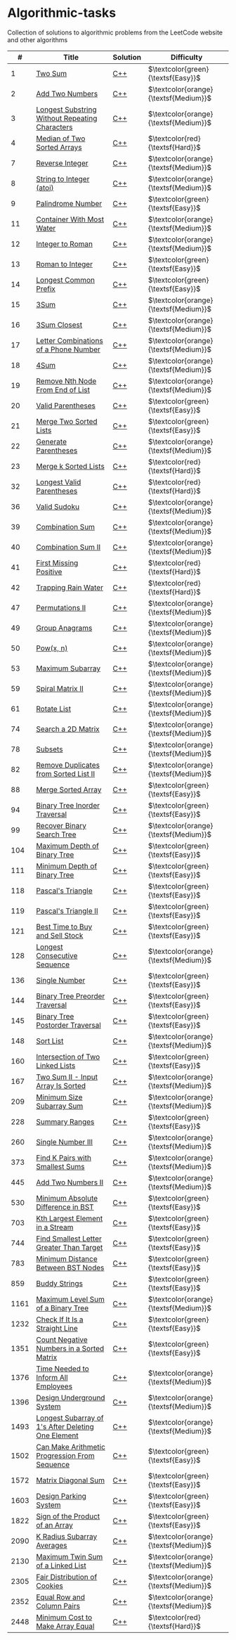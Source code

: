 # Algorithmic-tasks
Collection of solutions to algorithmic problems from the LeetCode website and other algorithms

| #           | Title	                                                      | Solution      | Difficulty      |
|-----------|---------------------------------------------------------------|---------------|-----------------| 
| 1| [Two Sum](https://leetcode.com/problems/two-sum/) | [C++](https://github.com/StanislavPuzevich/Algorithmic-tasks/blob/master/Algorithmic-tasks/3_EasyProblem_36.cpp)| $\textcolor{green}{\textsf{Easy}}$ |
| 2| [Add Two Numbers](https://leetcode.com/problems/add-two-numbers/) | [C++](https://github.com/StanislavPuzevich/Algorithmic-tasks/blob/master/Algorithmic-tasks/2_MediumProblem_18.cpp)| $\textcolor{orange}{\textsf{Medium}}$|
| 3| [Longest Substring Without Repeating Characters](https://leetcode.com/problems/longest-substring-without-repeating-characters/) | [C++](https://github.com/StanislavPuzevich/Algorithmic-tasks/blob/master/Algorithmic-tasks/2_MediumProblem_1.cpp)| $\textcolor{orange}{\textsf{Medium}}$|
| 4| [Median of Two Sorted Arrays](https://leetcode.com/problems/median-of-two-sorted-arrays/) | [C++](https://github.com/StanislavPuzevich/Algorithmic-tasks/blob/master/Algorithmic-tasks/1_HardProblem_1.cpp)| $\textcolor{red}{\textsf{Hard}}$|
| 7| [Reverse Integer](https://leetcode.com/problems/reverse-integer/) | [C++](https://github.com/StanislavPuzevich/Algorithmic-tasks/blob/master/Algorithmic-tasks/2_MediumProblem_47.cpp)| $\textcolor{orange}{\textsf{Medium}}$|
| 8| [String to Integer (atoi)](https://leetcode.com/problems/string-to-integer-atoi/) | [C++](https://github.com/StanislavPuzevich/Algorithmic-tasks/blob/master/Algorithmic-tasks/2_MediumProblem_5.cpp)| $\textcolor{orange}{\textsf{Medium}}$|
| 9| [Palindrome Number](https://leetcode.com/problems/palindrome-number/) | [C++](https://github.com/StanislavPuzevich/Algorithmic-tasks/blob/master/Algorithmic-tasks/3_EasyProblem_37.cpp)| $\textcolor{green}{\textsf{Easy}}$|
| 11| [Container With Most Water](https://leetcode.com/problems/container-with-most-water/) | [C++](https://github.com/StanislavPuzevich/Algorithmic-tasks/blob/master/Algorithmic-tasks/2_MediumProblem_7.cpp)| $\textcolor{orange}{\textsf{Medium}}$|
| 12| [Integer to Roman](https://leetcode.com/problems/integer-to-roman/) | [C++](https://github.com/StanislavPuzevich/Algorithmic-tasks/blob/master/Algorithmic-tasks/2_MediumProblem_2.cpp)| $\textcolor{orange}{\textsf{Medium}}$|
| 13| [Roman to Integer](https://leetcode.com/problems/roman-to-integer/) | [C++](https://github.com/StanislavPuzevich/Algorithmic-tasks/blob/master/Algorithmic-tasks/3_EasyProblem_1.cpp)| $\textcolor{green}{\textsf{Easy}}$|
| 14| [Longest Common Prefix](https://leetcode.com/problems/longest-common-prefix/description/) | [C++](https://github.com/StanislavPuzevich/Algorithmic-tasks/blob/master/Algorithmic-tasks/3_EasyProblem_38.cpp)| $\textcolor{green}{\textsf{Easy}}$|
| 15| [3Sum](https://leetcode.com/problems/3sum/) | [C++](https://github.com/StanislavPuzevich/Algorithmic-tasks/blob/master/Algorithmic-tasks/2_MediumProblem_26.cpp)| $\textcolor{orange}{\textsf{Medium}}$|
| 16| [3Sum Closest](https://leetcode.com/problems/3sum-closest/) | [C++](https://github.com/StanislavPuzevich/Algorithmic-tasks/blob/master/Algorithmic-tasks/2_MediumProblem_27.cpp)| $\textcolor{orange}{\textsf{Medium}}$|
| 17| [Letter Combinations of a Phone Number](https://leetcode.com/problems/letter-combinations-of-a-phone-number/description/) | [C++](https://github.com/StanislavPuzevich/Algorithmic-tasks/blob/master/Algorithmic-tasks/2_MediumProblem_48.cpp)| $\textcolor{orange}{\textsf{Medium}}$|
| 18| [4Sum](https://leetcode.com/problems/4sum/) | [C++](https://github.com/StanislavPuzevich/Algorithmic-tasks/blob/master/Algorithmic-tasks/2_MediumProblem_31.cpp)| $\textcolor{orange}{\textsf{Medium}}$|
| 19| [Remove Nth Node From End of List](https://leetcode.com/problems/remove-nth-node-from-end-of-list/) | [C++](https://github.com/StanislavPuzevich/Algorithmic-tasks/blob/master/Algorithmic-tasks/2_MediumProblem_50.cpp)| $\textcolor{orange}{\textsf{Medium}}$|
| 20| [Valid Parentheses](https://leetcode.com/problems/valid-parentheses/description/) | [C++](https://github.com/StanislavPuzevich/Algorithmic-tasks/blob/master/Algorithmic-tasks/3_EasyProblem_41.cpp)| $\textcolor{green}{\textsf{Easy}}$|
| 21| [Merge Two Sorted Lists](https://leetcode.com/problems/merge-two-sorted-lists/) | [C++](https://github.com/StanislavPuzevich/Algorithmic-tasks/blob/master/Algorithmic-tasks/3_EasyProblem_16.cpp)| $\textcolor{green}{\textsf{Easy}}$|
| 22| [Generate Parentheses](https://leetcode.com/problems/generate-parentheses/) | [C++](https://github.com/StanislavPuzevich/Algorithmic-tasks/blob/master/Algorithmic-tasks/2_MediumProblem_35.cpp)| $\textcolor{orange}{\textsf{Medium}}$|
| 23| [Merge k Sorted Lists](https://leetcode.com/problems/merge-k-sorted-lists/) | [C++](https://github.com/StanislavPuzevich/Algorithmic-tasks/blob/master/Algorithmic-tasks/1_HardProblem_6.cpp)| $\textcolor{red}{\textsf{Hard}}$|
| 32| [Longest Valid Parentheses](https://leetcode.com/problems/longest-valid-parentheses/) | [C++](https://github.com/StanislavPuzevich/Algorithmic-tasks/blob/master/Algorithmic-tasks/1_HardProblem_4.cpp)| $\textcolor{red}{\textsf{Hard}}$|
| 36| [Valid Sudoku](https://leetcode.com/problems/valid-sudoku/) | [C++](https://github.com/StanislavPuzevich/Algorithmic-tasks/blob/master/Algorithmic-tasks/2_MediumProblem_24.cpp)| $\textcolor{orange}{\textsf{Medium}}$|
| 39| [Combination Sum](https://leetcode.com/problems/combination-sum/) | [C++](https://github.com/StanislavPuzevich/Algorithmic-tasks/blob/master/Algorithmic-tasks/2_MediumProblem_49.cpp)| $\textcolor{orange}{\textsf{Medium}}$|
| 40| [Combination Sum II](https://leetcode.com/problems/combination-sum-ii/) | [C++](https://github.com/StanislavPuzevich/Algorithmic-tasks/blob/master/Algorithmic-tasks/2_MediumProblem_59.cpp)| $\textcolor{orange}{\textsf{Medium}}$|
| 41| [First Missing Positive](https://leetcode.com/problems/first-missing-positive/) | [C++](https://github.com/StanislavPuzevich/Algorithmic-tasks/blob/master/Algorithmic-tasks/1_HardProblem_5.cpp)| $\textcolor{red}{\textsf{Hard}}$|
| 42| [Trapping Rain Water](https://leetcode.com/problems/trapping-rain-water/) | [C++](https://github.com/StanislavPuzevich/Algorithmic-tasks/blob/master/Algorithmic-tasks/1_HardProblem_2.cpp)| $\textcolor{red}{\textsf{Hard}}$|
| 47| [Permutations II](https://leetcode.com/problems/permutations-ii/) | [C++](https://github.com/StanislavPuzevich/Algorithmic-tasks/blob/master/Algorithmic-tasks/2_MediumProblem_32.cpp)| $\textcolor{orange}{\textsf{Medium}}$|
| 49| [Group Anagrams](https://leetcode.com/problems/group-anagrams/) | [C++](https://github.com/StanislavPuzevich/Algorithmic-tasks/blob/master/Algorithmic-tasks/2_MediumProblem_19.cpp)| $\textcolor{orange}{\textsf{Medium}}$|
| 50| [Pow(x, n)](https://leetcode.com/problems/powx-n/) | [C++](https://github.com/StanislavPuzevich/Algorithmic-tasks/blob/master/Algorithmic-tasks/2_MediumProblem_9.cpp)| $\textcolor{orange}{\textsf{Medium}}$|
| 53| [Maximum Subarray](https://leetcode.com/problems/maximum-subarray/) | [C++](https://github.com/StanislavPuzevich/Algorithmic-tasks/blob/master/Algorithmic-tasks/2_MediumProblem_46.cpp)| $\textcolor{orange}{\textsf{Medium}}$|
| 59| [Spiral Matrix II](https://leetcode.com/problems/spiral-matrix-ii/) | [C++](https://github.com/StanislavPuzevich/Algorithmic-tasks/blob/master/Algorithmic-tasks/2_MediumProblem_3.cpp)| $\textcolor{orange}{\textsf{Medium}}$|
| 61| [Rotate List](https://leetcode.com/problems/rotate-list/) | [C++](https://github.com/StanislavPuzevich/Algorithmic-tasks/blob/master/Algorithmic-tasks/2_MediumProblem_20.cpp)| $\textcolor{orange}{\textsf{Medium}}$|
| 74| [Search a 2D Matrix](https://leetcode.com/problems/search-a-2d-matrix/) | [C++](https://github.com/StanislavPuzevich/Algorithmic-tasks/blob/master/Algorithmic-tasks/2_MediumProblem_23.cpp)| $\textcolor{orange}{\textsf{Medium}}$|
| 78| [Subsets](https://leetcode.com/problems/subsets/) | [C++](https://github.com/StanislavPuzevich/Algorithmic-tasks/blob/master/Algorithmic-tasks/2_MediumProblem_34.cpp)| $\textcolor{orange}{\textsf{Medium}}$|
| 82| [Remove Duplicates from Sorted List II](https://leetcode.com/problems/remove-duplicates-from-sorted-list-ii/) | [C++](https://github.com/StanislavPuzevich/Algorithmic-tasks/blob/master/Algorithmic-tasks/2_MediumProblem_17.cpp)| $\textcolor{orange}{\textsf{Medium}}$|
| 88| [Merge Sorted Array](https://leetcode.com/problems/merge-sorted-array/) | [C++](https://github.com/StanislavPuzevich/Algorithmic-tasks/blob/master/Algorithmic-tasks/3_EasyProblem_23.cpp)| $\textcolor{green}{\textsf{Easy}}$|
| 94| [Binary Tree Inorder Traversal](https://leetcode.com/problems/binary-tree-inorder-traversal/) | [C++](https://github.com/StanislavPuzevich/Algorithmic-tasks/blob/master/Algorithmic-tasks/3_EasyProblem_4.cpp)| $\textcolor{green}{\textsf{Easy}}$|
| 99| [Recover Binary Search Tree](https://leetcode.com/problems/recover-binary-search-tree/) | [C++](https://github.com/StanislavPuzevich/Algorithmic-tasks/blob/master/Algorithmic-tasks/2_MediumProblem_25.cpp)| $\textcolor{orange}{\textsf{Medium}}$|
| 104| [Maximum Depth of Binary Tree](https://leetcode.com/problems/maximum-depth-of-binary-tree/) | [C++](https://github.com/StanislavPuzevich/Algorithmic-tasks/blob/master/Algorithmic-tasks/3_EasyProblem_5.cpp)| $\textcolor{green}{\textsf{Easy}}$|
| 111| [Minimum Depth of Binary Tree](https://leetcode.com/problems/minimum-depth-of-binary-tree/) | [C++](https://github.com/StanislavPuzevich/Algorithmic-tasks/blob/master/Algorithmic-tasks/3_EasyProblem_51.cpp)| $\textcolor{green}{\textsf{Easy}}$|
| 118| [Pascal's Triangle](https://leetcode.com/problems/pascals-triangle/) | [C++](https://github.com/StanislavPuzevich/Algorithmic-tasks/blob/master/Algorithmic-tasks/3_EasyProblem_7.cpp)| $\textcolor{green}{\textsf{Easy}}$|
| 119| [Pascal's Triangle II](https://leetcode.com/problems/pascals-triangle-ii/) | [C++](https://github.com/StanislavPuzevich/Algorithmic-tasks/blob/master/Algorithmic-tasks/3_EasyProblem_8.cpp)| $\textcolor{green}{\textsf{Easy}}$|
| 121| [Best Time to Buy and Sell Stock](https://leetcode.com/problems/best-time-to-buy-and-sell-stock/) | [C++](https://github.com/StanislavPuzevich/Algorithmic-tasks/blob/master/Algorithmic-tasks/3_EasyProblem_3.cpp)| $\textcolor{green}{\textsf{Easy}}$|
| 128| [Longest Consecutive Sequence](https://leetcode.com/problems/longest-consecutive-sequence/) | [C++](https://github.com/StanislavPuzevich/Algorithmic-tasks/blob/master/Algorithmic-tasks/2_MediumProblem_40.cpp)| $\textcolor{orange}{\textsf{Medium}}$|
| 136| [Single Number](https://leetcode.com/problems/single-number/) | [C++](https://github.com/StanislavPuzevich/Algorithmic-tasks/blob/master/Algorithmic-tasks/3_EasyProblem_34.cpp)| $\textcolor{green}{\textsf{Easy}}$|
| 144| [Binary Tree Preorder Traversal](https://leetcode.com/problems/binary-tree-preorder-traversal/) | [C++](https://github.com/StanislavPuzevich/Algorithmic-tasks/blob/master/Algorithmic-tasks/3_EasyProblem_6.cpp)| $\textcolor{green}{\textsf{Easy}}$|
| 145| [Binary Tree Postorder Traversal](https://leetcode.com/problems/binary-tree-postorder-traversal/) | [C++](https://github.com/StanislavPuzevich/Algorithmic-tasks/blob/master/Algorithmic-tasks/3_EasyProblem_35.cpp)| $\textcolor{green}{\textsf{Easy}}$|
| 148| [Sort List](https://leetcode.com/problems/sort-list/) | [C++](https://github.com/StanislavPuzevich/Algorithmic-tasks/blob/master/Algorithmic-tasks/2_MediumProblem_12.cpp)| $\textcolor{orange}{\textsf{Medium}}$|
| 160| [Intersection of Two Linked Lists](https://leetcode.com/problems/intersection-of-two-linked-lists/) | [C++](https://github.com/StanislavPuzevich/Algorithmic-tasks/blob/master/Algorithmic-tasks/3_EasyProblem_17.cpp)| $\textcolor{green}{\textsf{Easy}}$|
| 167| [Two Sum II - Input Array Is Sorted](https://leetcode.com/problems/two-sum-ii-input-array-is-sorted/) | [C++](https://github.com/StanislavPuzevich/Algorithmic-tasks/blob/master/Algorithmic-tasks/2_MediumProblem_22.cpp)| $\textcolor{orange}{\textsf{Medium}}$|
| 209| [Minimum Size Subarray Sum](https://leetcode.com/problems/minimum-size-subarray-sum/) | [C++](https://github.com/StanislavPuzevich/Algorithmic-tasks/blob/master/Algorithmic-tasks/2_MediumProblem_62.cpp)| $\textcolor{orange}{\textsf{Medium}}$|
| 228| [Summary Ranges](https://leetcode.com/problems/summary-ranges/) | [C++](https://github.com/StanislavPuzevich/Algorithmic-tasks/blob/master/Algorithmic-tasks/3_EasyProblem_11.cpp)| $\textcolor{green}{\textsf{Easy}}$|
| 260| [Single Number III](https://leetcode.com/problems/single-number-iii/) | [C++](https://github.com/StanislavPuzevich/Algorithmic-tasks/blob/master/Algorithmic-tasks/2_MediumProblem_60.cpp)| $\textcolor{orange}{\textsf{Medium}}$|
| 373| [Find K Pairs with Smallest Sums](https://leetcode.com/problems/find-k-pairs-with-smallest-sums/) | [C++](https://github.com/StanislavPuzevich/Algorithmic-tasks/blob/master/Algorithmic-tasks/2_MediumProblem_57.cpp)| $\textcolor{orange}{\textsf{Medium}}$|
| 445| [Add Two Numbers II](https://leetcode.com/problems/add-two-numbers-ii/) | [C++](https://github.com/StanislavPuzevich/Algorithmic-tasks/blob/master/Algorithmic-tasks/2_MediumProblem_63.cpp)| $\textcolor{orange}{\textsf{Medium}}$|
| 530| [Minimum Absolute Difference in BST](https://leetcode.com/problems/minimum-absolute-difference-in-bst/) | [C++](https://github.com/StanislavPuzevich/Algorithmic-tasks/blob/master/Algorithmic-tasks/3_EasyProblem_48.cpp)| $\textcolor{green}{\textsf{Easy}}$|
| 703| [Kth Largest Element in a Stream](https://leetcode.com/problems/kth-largest-element-in-a-stream/) | [C++](https://github.com/StanislavPuzevich/Algorithmic-tasks/blob/master/Algorithmic-tasks/3_EasyProblem_42.cpp)| $\textcolor{green}{\textsf{Easy}}$|
| 744| [Find Smallest Letter Greater Than Target](https://leetcode.com/problems/find-smallest-letter-greater-than-target/) | [C++](https://github.com/StanislavPuzevich/Algorithmic-tasks/blob/master/Algorithmic-tasks/3_EasyProblem_47.cpp)| $\textcolor{green}{\textsf{Easy}}$|
| 783| [Minimum Distance Between BST Nodes](https://leetcode.com/problems/minimum-distance-between-bst-nodes/) | [C++](https://github.com/StanislavPuzevich/Algorithmic-tasks/blob/master/Algorithmic-tasks/3_EasyProblem_49.cpp)| $\textcolor{green}{\textsf{Easy}}$|
| 859| [Buddy Strings](https://leetcode.com/problems/buddy-strings/) | [C++](https://github.com/StanislavPuzevich/Algorithmic-tasks/blob/master/Algorithmic-tasks/3_EasyProblem_50.cpp)| $\textcolor{green}{\textsf{Easy}}$|
| 1161| [Maximum Level Sum of a Binary Tree](https://leetcode.com/problems/maximum-level-sum-of-a-binary-tree/description/) | [C++](https://github.com/StanislavPuzevich/Algorithmic-tasks/blob/master/Algorithmic-tasks/2_MediumProblem_55.cpp)| $\textcolor{orange}{\textsf{Medium}}$|
| 1232| [Check If It Is a Straight Line](https://leetcode.com/problems/check-if-it-is-a-straight-line/description/) | [C++](https://github.com/StanislavPuzevich/Algorithmic-tasks/blob/master/Algorithmic-tasks/3_EasyProblem_44.cpp)| $\textcolor{green}{\textsf{Easy}}$|
| 1351| [Count Negative Numbers in a Sorted Matrix](https://leetcode.com/problems/count-negative-numbers-in-a-sorted-matrix/description/) | [C++](https://github.com/StanislavPuzevich/Algorithmic-tasks/blob/master/Algorithmic-tasks/3_EasyProblem_46.cpp)| $\textcolor{green}{\textsf{Easy}}$|
| 1376| [Time Needed to Inform All Employees](https://leetcode.com/problems/time-needed-to-inform-all-employees/) | [C++](https://github.com/StanislavPuzevich/Algorithmic-tasks/blob/master/Algorithmic-tasks/2_MediumProblem_53.cpp)| $\textcolor{orange}{\textsf{Medium}}$|
| 1396| [Design Underground System](https://leetcode.com/problems/design-underground-system/) | [C++](https://github.com/StanislavPuzevich/Algorithmic-tasks/blob/master/Algorithmic-tasks/2_MediumProblem_52.cpp)| $\textcolor{orange}{\textsf{Medium}}$|
| 1493| [Longest Subarray of 1's After Deleting One Element](https://leetcode.com/problems/longest-subarray-of-1s-after-deleting-one-element/) | [C++](https://github.com/StanislavPuzevich/Algorithmic-tasks/blob/master/Algorithmic-tasks/2_MediumProblem_61.cpp)| $\textcolor{orange}{\textsf{Medium}}$|
| 1502| [Can Make Arithmetic Progression From Sequence](https://leetcode.com/problems/can-make-arithmetic-progression-from-sequence/) | [C++](https://github.com/StanislavPuzevich/Algorithmic-tasks/blob/master/Algorithmic-tasks/3_EasyProblem_45.cpp)| $\textcolor{green}{\textsf{Easy}}$|
| 1572| [Matrix Diagonal Sum](https://leetcode.com/problems/matrix-diagonal-sum/) | [C++](https://github.com/StanislavPuzevich/Algorithmic-tasks/blob/master/Algorithmic-tasks/3_EasyProblem_40.cpp)| $\textcolor{green}{\textsf{Easy}}$|
| 1603| [Design Parking System](https://leetcode.com/problems/design-parking-system/) | [C++](https://github.com/StanislavPuzevich/Algorithmic-tasks/blob/master/Algorithmic-tasks/3_EasyProblem_43.cpp)| $\textcolor{green}{\textsf{Easy}}$|
| 1822| [Sign of the Product of an Array](https://leetcode.com/problems/sign-of-the-product-of-an-array/) | [C++](https://github.com/StanislavPuzevich/Algorithmic-tasks/blob/master/Algorithmic-tasks/3_EasyProblem_39.cpp)| $\textcolor{green}{\textsf{Easy}}$|
| 2090| [K Radius Subarray Averages](https://leetcode.com/problems/k-radius-subarray-averages/) | [C++](https://github.com/StanislavPuzevich/Algorithmic-tasks/blob/master/Algorithmic-tasks/2_MediumProblem_56.cpp)| $\textcolor{orange}{\textsf{Medium}}$|
| 2130| [Maximum Twin Sum of a Linked List](https://leetcode.com/problems/maximum-twin-sum-of-a-linked-list/) | [C++](https://github.com/StanislavPuzevich/Algorithmic-tasks/blob/master/Algorithmic-tasks/2_MediumProblem_51.cpp)| $\textcolor{orange}{\textsf{Medium}}$|
| 2305| [Fair Distribution of Cookies](https://leetcode.com/problems/fair-distribution-of-cookies/) | [C++](https://github.com/StanislavPuzevich/Algorithmic-tasks/blob/master/Algorithmic-tasks/2_MediumProblem_58.cpp)| $\textcolor{orange}{\textsf{Medium}}$|
| 2352| [Equal Row and Column Pairs](https://leetcode.com/problems/equal-row-and-column-pairs/) | [C++](https://github.com/StanislavPuzevich/Algorithmic-tasks/blob/master/Algorithmic-tasks/2_MediumProblem_54.cpp)| $\textcolor{orange}{\textsf{Medium}}$|
| 2448| [Minimum Cost to Make Array Equal](https://leetcode.com/problems/minimum-cost-to-make-array-equal/) | [C++](https://github.com/StanislavPuzevich/Algorithmic-tasks/blob/master/Algorithmic-tasks/1_HardProblem_7.cpp)| $\textcolor{red}{\textsf{Hard}}$|
